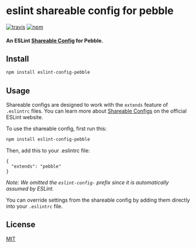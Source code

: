 # eslint shareable config for pebble
[![travis][travis-image]][travis-url]
[![npm][npm-image]][npm-url]

[travis-image]: https://img.shields.io/travis/pebble/eslint-config-pebble.svg?style=flat
[travis-url]: https://travis-ci.org/pebble/eslint-config-pebble
[npm-image]: https://img.shields.io/npm/v/eslint-config-pebble.svg?style=flat
[npm-url]: https://npmjs.org/package/eslint-config-pebble

#### An ESLint [Shareable Config](http://eslint.org/docs/developer-guide/shareable-configs) for Pebble.

## Install

```bash
npm install eslint-config-pebble
```

## Usage

Shareable configs are designed to work with the `extends` feature of `.eslintrc` files.
You can learn more about
[Shareable Configs](http://eslint.org/docs/developer-guide/shareable-configs) on the
official ESLint website.

To use the shareable config, first run this:

```bash
npm install eslint-config-pebble
```

Then, add this to your .eslintrc file:

```
{
  "extends": "pebble"
}
```

*Note: We omitted the `eslint-config-` prefix since it is automatically assumed by ESLint.*

You can override settings from the shareable config by adding them directly into your
`.eslintrc` file.

## License

[MIT](https://github.com/pebble/eslint-config-pebble/blob/master/LICENSE)
